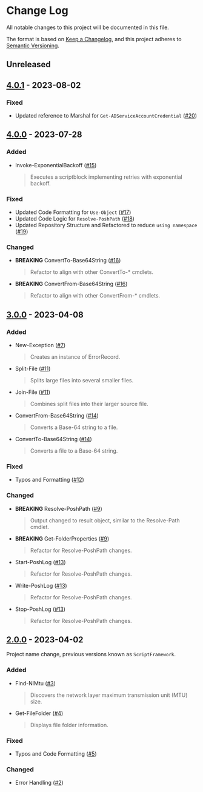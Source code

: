 # Change Log

All notable changes to this project will be documented in this file.

The format is based on [Keep a Changelog](https://keepachangelog.com/), and this project adheres to [Semantic Versioning](https://semver.org/).

## Unreleased

## [4.0.1](https://www.powershellgallery.com/packages/PoshToolbox/4.0.1) - 2023-08-02

### Fixed
+ Updated reference to Marshal for `Get-ADServiceAccountCredential` ([#20](https://github.com/PoshAJ/PoshToolbox/pull/20))

## [4.0.0](https://www.powershellgallery.com/packages/PoshToolbox/4.0.0) - 2023-07-28

### Added
+ Invoke-ExponentialBackoff ([#15](https://github.com/PoshAJ/PoshToolbox/pull/15))
    > Executes a scriptblock implementing retries with exponential backoff.

### Fixed
+ Updated Code Formatting for `Use-Object` ([#17](https://github.com/PoshAJ/PoshToolbox/pull/17))
+ Updated Code Logic for `Resolve-PoshPath` ([#18](https://github.com/PoshAJ/PoshToolbox/pull/18))
+ Updated Repository Structure and Refactored to reduce `using namespace` ([#19](https://github.com/PoshAJ/PoshToolbox/pull/19))

### Changed
+ **BREAKING** ConvertTo-Base64String ([#16](https://github.com/PoshAJ/PoshToolbox/pull/16))
    > Refactor to align with other ConvertTo-* cmdlets.
+ **BREAKING** ConvertFrom-Base64String ([#16](https://github.com/PoshAJ/PoshToolbox/pull/16))
    > Refactor to align with other ConvertFrom-* cmdlets.

## [3.0.0](https://www.powershellgallery.com/packages/PoshToolbox/3.0.0) - 2023-04-08

### Added
+ New-Exception ([#7](https://github.com/PoshAJ/PoshToolbox/pull/7))
    > Creates an instance of ErrorRecord.
+ Split-File ([#11](https://github.com/PoshAJ/PoshToolbox/pull/11))
    > Splits large files into several smaller files.
+ Join-File ([#11](https://github.com/PoshAJ/PoshToolbox/pull/11))
    > Combines split files into their larger source file.
+ ConvertFrom-Base64String ([#14](https://github.com/PoshAJ/PoshToolbox/pull/14))
    > Converts a Base-64 string to a file.
+ ConvertTo-Base64String ([#14](https://github.com/PoshAJ/PoshToolbox/pull/14))
    > Converts a file to a Base-64 string.

### Fixed
+ Typos and Formatting ([#12](https://github.com/PoshAJ/PoshToolbox/pull/12))

### Changed
+ **BREAKING** Resolve-PoshPath ([#9](https://github.com/PoshAJ/PoshToolbox/pull/9))
    > Output changed to result object, similar to the Resolve-Path cmdlet.
+ **BREAKING** Get-FolderProperties ([#9](https://github.com/PoshAJ/PoshToolbox/pull/9))
    > Refactor for Resolve-PoshPath changes.
+ Start-PoshLog ([#13](https://github.com/PoshAJ/PoshToolbox/pull/13))
    > Refactor for Resolve-PoshPath changes.
+ Write-PoshLog ([#13](https://github.com/PoshAJ/PoshToolbox/pull/13))
    > Refactor for Resolve-PoshPath changes.
+ Stop-PoshLog ([#13](https://github.com/PoshAJ/PoshToolbox/pull/13))
    > Refactor for Resolve-PoshPath changes.

## [2.0.0](https://www.powershellgallery.com/packages/PoshToolbox/2.0.0) - 2023-04-02
Project name change, previous versions known as `ScriptFramework`.

### Added
+ Find-NlMtu ([#3](https://github.com/PoshAJ/PoshToolbox/pull/3))
    > Discovers the network layer maximum transmission unit (MTU) size.
+ Get-FileFolder ([#4](https://github.com/PoshAJ/PoshToolbox/pull/4))
    > Displays file folder information.

### Fixed
+ Typos and Code Formatting ([#5](https://github.com/PoshAJ/PoshToolbox/pull/5))

### Changed
+ Error Handling ([#2](https://github.com/PoshAJ/PoshToolbox/pull/2))
